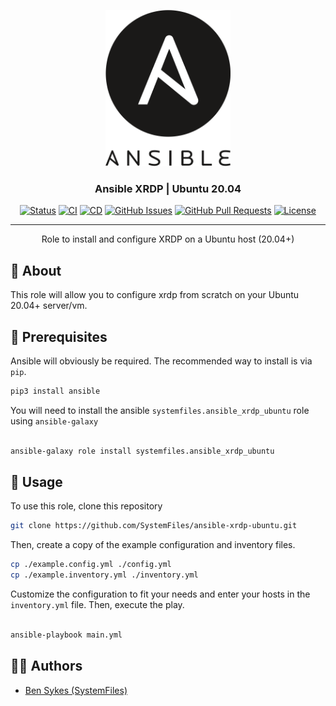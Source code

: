 <p align="center">
  <a href="" rel="noopener">
 <img width=200px height=250px src=".github/docs/images/ansible.png" alt="Ansible Project"></a>
</p>

<h3 align="center">Ansible XRDP | Ubuntu 20.04</h3>

<div align="center">

[![Status](https://img.shields.io/badge/status-active-success.svg)](https://sykesdev.ca/projects/)
[![CI](https://github.com/SystemFiles/ansible-xrdp-ubuntu/actions/workflows/ci.yml/badge.svg)](https://github.com/SystemFiles/ansible-xrdp-ubuntu/actions/workflows/ci.yml)
[![CD](https://github.com/SystemFiles/ansible-xrdp-ubuntu/actions/workflows/cd.yml/badge.svg)](https://github.com/SystemFiles/ansible-xrdp-ubuntu/actions/workflows/cd.yml)
[![GitHub Issues](https://img.shields.io/github/issues/systemfiles/ansible-xrdp-ubuntu.svg)](https://github.com/SystemFiles/ansible-xrdp-ubuntu/issues)
[![GitHub Pull Requests](https://img.shields.io/github/issues-pr/systemfiles/ansible-xrdp-ubuntu.svg)](https://github.com/SystemFiles/ansible-xrdp-ubuntu/issues)
[![License](https://img.shields.io/badge/license-Apache2.0-blue.svg)](/LICENSE)

</div>

---

<p align="center"> Role to install and configure XRDP on a Ubuntu host (20.04+)
    <br> 
</p>

## 🧐 About <a name = "about"></a>

This role will allow you to configure xrdp from scratch on your Ubuntu 20.04+ server/vm.

## 🧩 Prerequisites

Ansible will obviously be required. The recommended way to install is via `pip`.

```bash
pip3 install ansible
```

You will need to install the ansible `systemfiles.ansible_xrdp_ubuntu` role using `ansible-galaxy`

```bash

ansible-galaxy role install systemfiles.ansible_xrdp_ubuntu

```

## 🚀 Usage

To use this role, clone this repository

```bash
git clone https://github.com/SystemFiles/ansible-xrdp-ubuntu.git
```

Then, create a copy of the example configuration and inventory files.

```bash
cp ./example.config.yml ./config.yml
cp ./example.inventory.yml ./inventory.yml
```

Customize the configuration to fit your needs and enter your hosts in the `inventory.yml` file. Then, execute the play.

```bash

ansible-playbook main.yml

```

## 👷‍♂️ Authors <a name = "authors" >

- [Ben Sykes (SystemFiles)](https://sykesdev.ca/)
